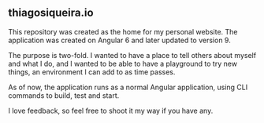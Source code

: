 ## thiagosiqueira.io

This repository was created as the home for my personal website. The application was created on Angular 6 and later updated to version 9. 

The purpose is two-fold. I wanted to have a place to tell others about myself and what I do, and I wanted to be able to have a playground to try 
new things, an environment I can add to as time passes.

As of now, the application runs as a normal Angular application, using CLI commands to build, test and start.

I love feedback, so feel free to shoot it my way if you have any.
